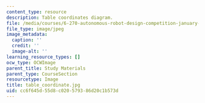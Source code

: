 ```yaml
---
content_type: resource
description: Table coordinates diagram.
file: /media/courses/6-270-autonomous-robot-design-competition-january-iap-2005/cc6f645d55d8c020579386d20c1b573d_table_coordinate.jpg
file_type: image/jpeg
image_metadata:
  caption: ''
  credit: ''
  image-alt: ''
learning_resource_types: []
ocw_type: OCWImage
parent_title: Study Materials
parent_type: CourseSection
resourcetype: Image
title: table_coordinate.jpg
uid: cc6f645d-55d8-c020-5793-86d20c1b573d
---
```

